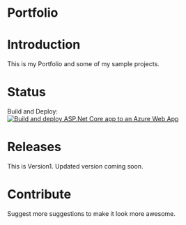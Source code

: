 # Portfolio 

# Introduction
This is my Portfolio and some of my sample projects.

# Status
Build and Deploy: [![Build and deploy ASP.Net Core app to an Azure Web App](https://github.com/SharmaAishna/My-Portfolio/actions/workflows/azure-webapps-dotnet-core.yml/badge.svg)](https://github.com/SharmaAishna/My-Portfolio/actions/workflows/azure-webapps-dotnet-core.yml)

# Releases
This is Version1. Updated version coming soon.

# Contribute
Suggest more suggestions to make it look more awesome.
